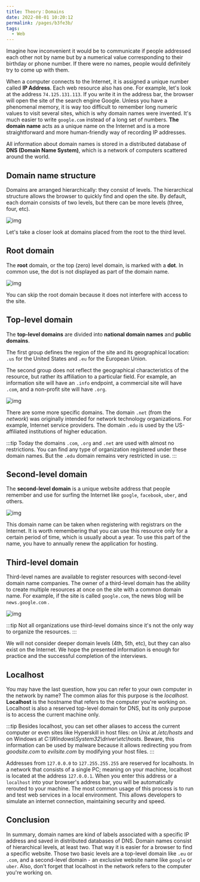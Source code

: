 ```yaml
---
title: Theory：Domains
date: 2022-08-01 10:20:12
permalink: /pages/b3fe3b/
tags:
  - Web
---
```

Imagine how inconvenient it would be to communicate if people addressed each other not by name but by a numerical value corresponding to their birthday or phone number. If there were no names, people would definitely try to come up with them.

When a computer connects to the Internet, it is assigned a unique number called **IP Address**. Each web resource also has one. For example, let's look at the address `74.125.131.113`. If you write it in the address bar, the browser will open the site of the search engine Google. Unless you have a phenomenal memory, it is way too difficult to remember long numeric values to visit several sites, which is why domain names were invented. It's much easier to write `google.com` instead of a long set of numbers. **The domain name** acts as a unique name on the Internet and is a more straightforward and more human-friendly way of recording IP addresses.

All information about domain names is stored in a distributed database of **DNS (Domain Name System)**, which is a network of computers scattered around the world.

## Domain name structure

Domains are arranged hierarchically: they consist of levels. The hierarchical structure allows the browser to quickly find and open the site. By default, each domain consists of two levels, but there can be more levels (three, four, etc).

![img](https://ucarecdn.com/fbcc025f-17df-4fcd-9373-4162afceb59e/)

Let's take a closer look at domains placed from the root to the third level.

## Root domain

The **root** domain, or the top (zero) level domain, is marked with a **dot**. In common use, the dot is not displayed as part of the domain name.

![img](https://ucarecdn.com/f4bf3c92-18bc-4a0e-a479-25242888369c/)

You can skip the root domain because it does not interfere with access to the site.

## Top-level domain

The **top-level domains** are divided into **national domain names** and **public domains**.

The first group defines the region of the site and its geographical location: `.us` for the United States and `.eu` for the European Union.

The second group does not reflect the geographical characteristics of the resource, but rather its affiliation to a particular field. For example, an information site will have an `.info` endpoint, a commercial site will have `.com`, and a non-profit site will have `.org`.

![img](https://ucarecdn.com/9d09a7c2-ad3c-401c-bf20-ea957a44adcd/)

There are some more specific domains. The domain `.net` (from the *network*) was originally intended for network technology organizations. For example, Internet service providers. The domain `.edu` is used by the US-affiliated institutions of higher education.


:::tip
Today the domains `.com`, `.org` and `.net` are used with almost no restrictions. You can find any type of organization registered under these domain names. But the `.edu` domain remains very restricted in use.
:::


## Second-level domain

The **second-level domain** is a unique website address that people remember and use for surfing the Internet like `google`, `facebook`, `uber`, and others.

![img](https://ucarecdn.com/ea11f1cc-3525-41fe-96c7-20c7c861eb9a/)

This domain name can be taken when registering with registrars on the Internet. It is worth remembering that you can use this resource only for a certain period of time, which is usually about a year. To use this part of the name, you have to annually renew the application for hosting.

## Third-level domain

Third-level names are available to register resources with second-level domain name companies. The owner of a third-level domain has the ability to create multiple resources at once on the site with a common domain name. For example, if the site is called `google.com`, the news blog will be `news.google.com` .

![img](https://ucarecdn.com/989ff9b9-ddc7-4f27-8761-8e701e8738ff/)


:::tip
Not all organizations use third-level domains since it's not the only way to organize the resources.
:::


We will not consider deeper domain levels (4th, 5th, etc), but they can also exist on the Internet. We hope the presented information is enough for practice and the successful completion of the interviews.

## Localhost

You may have the last question, how you can refer to your own computer in the network by name? The common alias for this purpose is the *localhost*. **Localhost** is the hostname that refers to the computer you're working on. Localhost is also a reserved top-level domain for DNS, but its only purpose is to access the current machine only.

:::tip
Besides localhost, you can set other aliases to access the current computer or even sites like Hyperskill in host files: on Unix at */etc/hosts* and on Windows at *C:\Windows\System32\driver\etc\hosts*. Beware, this information can be used by malware because it allows redirecting you from *goodsite.com* to *evilsite.com* by modifying your host files.
:::


Addresses from `127.0.0.0` to `127.255.255.255` are reserved for localhosts. In a network that consists of a single PC; meaning on your machine, localhost is located at the address `127.0.0.1`. When you enter this address or a `localhost` into your browser's address bar, you will be automatically rerouted to your machine. The most common usage of this process is to run and test web services in a local environment. This allows developers to simulate an internet connection, maintaining security and speed.

## Conclusion

In summary, domain names are kind of labels associated with a specific IP address and saved in distributed databases of DNS. Domain names consist of hierarchical levels, at least two. That way it is easier for a browser to find a specific website. Those two basic levels are a top-level domain like `.eu` or `.com`, and a second-level domain - an exclusive website name like `google` or `uber`.
Also, don't forget that localhost in the network refers to the computer you're working on.